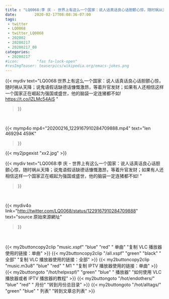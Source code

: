 ```yaml
---
title : "LQ0068:李 庆 - 世界上有这么一个国家：说人话真话良心话胆颤心惊，随时祸从天降；说鬼语假话缺德话慷慨激昂，等着升官发财；如果有人还相信这样一个国家正在崛起为强国或盛世，他的脑袋一定连猪都不如! "
date:        2020-02-17T08:08:36-07:00
tags:
 - twitter
 - LQ0068
 - twitter_LQ0068
 - 202002
 - 20200217
 - 20200217_08
categories:
 - 20200217
#icon:        "fas fa-lock-open"
#resImgTeaser: teaserpics/wikipedia.org/emacs-jokes.png
---
```


{{< mydiv text="LQ0068:世界上有这么一个国家：说人话真话良心话胆颤心惊，随时祸从天降；说鬼语假话缺德话慷慨激昂，等着升官发财；如果有人还相信这样一个国家正在崛起为强国或盛世，他的脑袋一定连猪都不如! https://t.co/lZLMc54AiS "
>}}
<br>


{{< mymp4o mp4="20200216_1229167910284709888.mp4"
text="len 469294    459K"
>}}

{{< my2jpgexist "xx2.jpg" >}}<br>



{{< mydiv text="LQ0068:李 庆 - 世界上有这么一个国家：说人话真话良心话胆颤心惊，随时祸从天降；说鬼语假话缺德话慷慨激昂，等着升官发财；如果有人还相信这样一个国家正在崛起为强国或盛世，他的脑袋一定连猪都不如! "
>}}
<br>

{{< mydiv4o link="http://twitter.com/LQ0068/status/1229167910284709888"
text="source 原始來源網址"
>}}


<br>



{{< my2buttoncopy2clip "music.xspf"        "blue"   "red"    " 单曲"  "复制 VLC 播放器使用的链接：单曲" >}} {{< my2buttoncopy2clip "/all.xspf"         "green"  "black"  " 全部"  "复制 VLC 播放器使用的链接：全部" >}} {{< my2buttoncopy2clip "music.m3u8"        "blue"   "red"    " M1 "    "复制 IPTV 播放器使用的链接：单曲" >}} {{< my2buttongoto      "/hot/helpxspf/"    "green"  "blue"   " 播放器" "如何使用 VLC 播放器或者 IPTV 播放器的教程" >}} {{< my2buttongoto      "/hot/endothers/"   "blue"   "red"    " 月份"   "转到月份总目录" >}} {{< my2buttongoto      "/hot/alltags/"     "green"  "blue"   " 列表"   "转到文章总列表" >}} 
